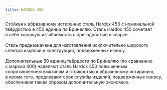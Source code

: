 ```yaml
---
title: HARDOX 450
---
```


Стойкая к абразивному истиранию сталь Hardox 450 с номинальной твёрдостью в 450 единиц по Бринеллю. Сталь Hardox 450 сочетает в себе хорошую изгибаемость с пригодностью к сварке.
\
\
Сталь предназначена для изготовления исключительно широкого спектра изделий и конструкций, подверженных износу.
\
\
Дополнительные 50 единиц твёрдости по Бринеллю (по сравнению с маркой 400) наделяют сталь Hardox 450 повышенным сопротивлением вмятинам и стойкостью к абразивному истиранию, а кроме того, продлевают срок службы изделий, подверженных износу, обеспечивая таким образом дополнительную экономию.
